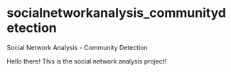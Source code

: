 # socialnetworkanalysis_communitydetection
Social Network Analysis - Community Detection

Hello there! This is the social network analysis project!
